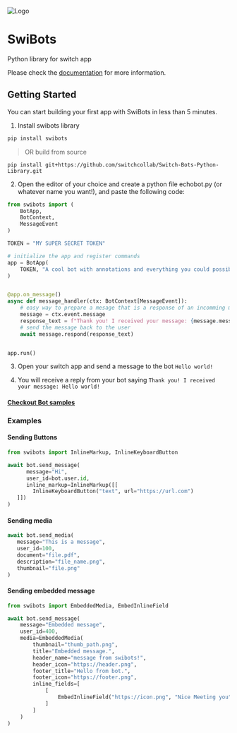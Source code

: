 ![Logo](https://raw.githubusercontent.com/switchcollab/Switch-Bots-Python-Library/main/docs/static/img/switch-logo.png)

# SwiBots

Python library for switch app

Please check the
[documentation](https://switchcollab.github.io/Switch-Bots-Python-Library) for
more information.

## Getting Started

You can start building your first app with SwiBots in less than 5 minutes.

1. Install swibots library

```bash
pip install swibots
```

> OR build from source

```
pip install git+https://github.com/switchcollab/Switch-Bots-Python-Library.git
```

2. Open the editor of your choice and create a python file echobot.py (or
   whatever name you want!), and paste the following code:

```python title="echobot.py"
from swibots import (
    BotApp,
    BotContext,
    MessageEvent
)

TOKEN = "MY SUPER SECRET TOKEN"

# initialize the app and register commands
app = BotApp(
    TOKEN, "A cool bot with annotations and everything you could possibly want :)"
)


@app.on_message()
async def message_handler(ctx: BotContext[MessageEvent]):
    # easy way to prepare a mesage that is a response of an incomming message
    message = ctx.event.message
    response_text = f"Thank you! I received your message: {message.message}"
    # send the message back to the user
    await message.respond(response_text)


app.run()
```

3. Open your switch app and send a message to the bot `Hello world!`

4. You will receive a reply from your bot saying
   `Thank you! I received your message: Hello world!`

#### [Checkout Bot samples](./samples)

### Examples

#### Sending Buttons

```python
from swibots import InlineMarkup, InlineKeyboardButton

await bot.send_message(
      message="Hi",
      user_id=bot.user.id,
      inline_markup=InlineMarkup([[
        InlineKeyboardButton("text", url="https://url.com")
   ]])
)
```

#### Sending media

```python
await bot.send_media(
   message="This is a message",
   user_id=100,
   document="file.pdf",
   description="file_name.png",
   thumbnail="file.png"
)
```

#### Sending embedded message

```python
from swibots import EmbeddedMedia, EmbedInlineField

await bot.send_message(
    message="Embedded message",
    user_id=400,
    media=EmbeddedMedia(
        thumbnail="thumb_path.png",
        title="Embedded message.",
        header_name="message from swibots!",
        header_icon="https://header.png",
        footer_title="Hello from bot.",
        footer_icon="https://footer.png",
        inline_fields=[
            [
                EmbedInlineField("https://icon.png", "Nice Meeting you", "Hello 👋")
            ]
        ]
    )
)
```
